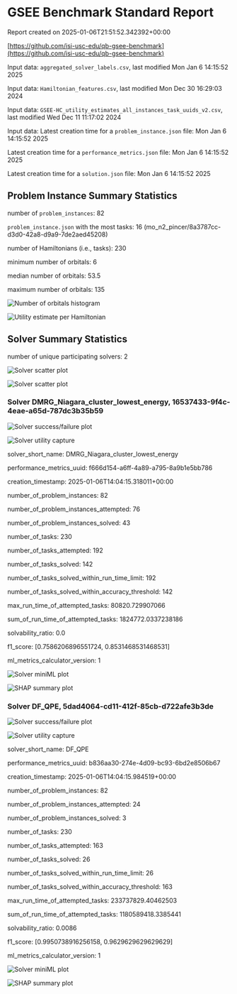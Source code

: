# GSEE Benchmark Standard Report

Report created on 2025-01-06T21:51:52.342392+00:00

[https://github.com/isi-usc-edu/qb-gsee-benchmark](https://github.com/isi-usc-edu/qb-gsee-benchmark)

Input data: `aggregated_solver_labels.csv`, last modified Mon Jan  6 14:15:52 2025

Input data: `Hamiltonian_features.csv`, last modified Mon Dec 30 16:29:03 2024

Input data: `GSEE-HC_utility_estimates_all_instances_task_uuids_v2.csv`, last modified Wed Dec 11 11:17:02 2024

Input data: Latest creation time for a `problem_instance.json` file: Mon Jan  6 14:15:52 2025

Latest creation time for a `performance_metrics.json` file: Mon Jan  6 14:15:52 2025

Latest creation time for a `solution.json` file: Mon Jan  6 14:15:52 2025

## Problem Instance Summary Statistics

number of `problem_instances`: 82

`problem_instance.json` with the most tasks: 16 (mo_n2_pincer/8a3787cc-d3d0-42a8-d9a9-7de2aed45208)

number of Hamiltonians (i.e., tasks): 230

minimum number of orbitals: 6

median number of orbitals: 53.5

maximum number of orbitals: 135

![Number of orbitals histogram](num_orbitals_histogram.png)

![Utility estimate per Hamiltonian](num_orbitals_vs_utility.png)

## Solver Summary Statistics

number of unique participating solvers: 2

![Solver scatter plot](solver_num_orbs_vs_runtime_scatter_plot.png)

![Solver scatter plot](solver_num_orbs_vs_log_runtime_scatter_plot.png)

### Solver DMRG_Niagara_cluster_lowest_energy, 16537433-9f4c-4eae-a65d-787dc3b35b59

![Solver success/failure plot](solver_16537433-9f4c-4eae-a65d-787dc3b35b59_plot.png)

![Solver utility capture](solver_16537433-9f4c-4eae-a65d-787dc3b35b59_utility_capture_plot.png)

solver_short_name: DMRG_Niagara_cluster_lowest_energy

performance_metrics_uuid: f666d154-a6ff-4a89-a795-8a9b1e5bb786

creation_timestamp: 2025-01-06T14:04:15.318011+00:00

number_of_problem_instances: 82

number_of_problem_instances_attempted: 76

number_of_problem_instances_solved: 43

number_of_tasks: 230

number_of_tasks_attempted: 192

number_of_tasks_solved: 142

number_of_tasks_solved_within_run_time_limit: 192

number_of_tasks_solved_within_accuracy_threshold: 142

max_run_time_of_attempted_tasks: 80820.729907066

sum_of_run_time_of_attempted_tasks: 1824772.0337238186

solvability_ratio: 0.0

f1_score: [0.7586206896551724, 0.8531468531468531]

ml_metrics_calculator_version: 1

![Solver miniML plot](plot_solver_16537433-9f4c-4eae-a65d-787dc3b35b59.png)

![SHAP summary plot](shap_summary_plot_solver_16537433-9f4c-4eae-a65d-787dc3b35b59.png)

### Solver DF_QPE, 5dad4064-cd11-412f-85cb-d722afe3b3de

![Solver success/failure plot](solver_5dad4064-cd11-412f-85cb-d722afe3b3de_plot.png)

![Solver utility capture](solver_5dad4064-cd11-412f-85cb-d722afe3b3de_utility_capture_plot.png)

solver_short_name: DF_QPE

performance_metrics_uuid: b836aa30-274e-4d09-bc93-6bd2e8506b67

creation_timestamp: 2025-01-06T14:04:15.984519+00:00

number_of_problem_instances: 82

number_of_problem_instances_attempted: 24

number_of_problem_instances_solved: 3

number_of_tasks: 230

number_of_tasks_attempted: 163

number_of_tasks_solved: 26

number_of_tasks_solved_within_run_time_limit: 26

number_of_tasks_solved_within_accuracy_threshold: 163

max_run_time_of_attempted_tasks: 233737829.40462503

sum_of_run_time_of_attempted_tasks: 1180589418.3385441

solvability_ratio: 0.0086

f1_score: [0.9950738916256158, 0.9629629629629629]

ml_metrics_calculator_version: 1

![Solver miniML plot](plot_solver_5dad4064-cd11-412f-85cb-d722afe3b3de.png)

![SHAP summary plot](shap_summary_plot_solver_5dad4064-cd11-412f-85cb-d722afe3b3de.png)

